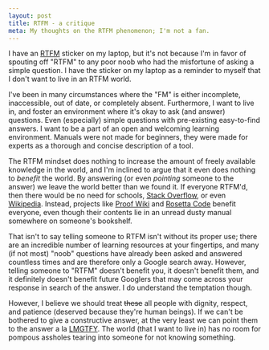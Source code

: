```yaml
---
layout: post
title: RTFM - a critique
meta: My thoughts on the RTFM phenomenon; I'm not a fan.
---
```


I have an [RTFM](https://en.wikipedia.org/wiki/RTFM) sticker on my laptop, but it's not because I'm in favor of spouting off "RTFM" to any poor noob who had the misfortune of asking a simple question. I have the sticker on my laptop as a reminder to myself that I don't want to live in an RTFM world.

I've been in many circumstances where the "FM" is either incomplete, inaccessible, out of date, or completely absent. Furthermore, I want to live in, and foster an environment where it's okay to ask (and answer) questions. Even (especially) simple questions with pre-existing easy-to-find answers. I want to be a part of an open and welcoming learning environment. Manuals were not made for beginners, they were made for experts as a thorough and concise description of a tool.

The RTFM mindset does nothing to increase the amount of freely available knowledge in the world, and I'm inclined to argue that it even does nothing to *benefit* the world. By answering (or even *pointing* someone to the answer) we leave the world  better than we found it. If everyone RTFM'd, then there would be no need for schools, [Stack Overflow](https://stackoverflow.com/), or even [Wikipedia](https://en.wikipedia.org/wiki/Main_Page). Instead, projects like [Proof Wiki](https://proofwiki.org/wiki/Main_Page) and [Rosetta Code](http://rosettacode.org/wiki/Rosetta_Code) benefit everyone, even though their contents lie in an unread dusty manual somewhere on someone's bookshelf.

That isn't to say telling someone to RTFM isn't without its proper use; there are an incredible number of learning resources at your fingertips, and many (if not most) "noob" questions have already been asked and answered countless times and are therefore only a Google search away. However, telling someone to "RTFM" doesn't benefit you, it doesn't benefit them, and it definitely doesn't benefit future Googlers that may come across your response in search of the answer. I do understand the temptation though.

However, I believe we should treat <strike>these</strike> all people with dignity, respect, and patience (deserved because they're human beings). If we can't be bothered to give a constructive answer, at the very least we can point them to the answer a la [LMGTFY](http://lmgtfy.com/). The world (that I want to live in) has no room for pompous assholes tearing into someone for not knowing something.
